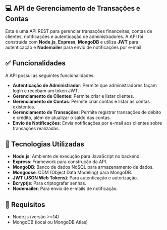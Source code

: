 ## 💻 API de Gerenciamento de Transações e Contas

Esta é uma API REST para gerenciar transações financeiras, contas de clientes, notificações e autenticação de administradores. A API foi construída com **Node.js**, **Express**, **MongoDB** e utiliza **JWT** para autenticação e **Nodemailer** para envio de notificações por e-mail.

## ✅ Funcionalidades

A API possui as seguintes funcionalidades:

- **Autenticação de Administrador**: Permite que administradores façam login e recebam um token JWT.
- **Gerenciamento de Clientes**: Permite criar e listar clientes.
- **Gerenciamento de Contas**: Permite criar contas e listar as contas existentes.
- **Gerenciamento de Transações**: Permite registrar transações de débito e crédito, além de atualizar o saldo das contas.
- **Envio de Notificações**: Envia notificações por e-mail aos clientes sobre transações realizadas.

## 👾 Tecnologias Utilizadas

- **Node.js**: Ambiente de execução para JavaScript no backend.
- **Express**: Framework para construção da API.
- **MongoDB**: Banco de dados NoSQL para armazenamento de dados.
- **Mongoose**: ODM (Object Data Modeling) para MongoDB.
- **JWT (JSON Web Tokens)**: Para autenticação e autorização.
- **Bcryptjs**: Para criptografar senhas.
- **Nodemailer**: Para envio de e-mails de notificação.

## 📗 Requisitos

- Node.js (versão >=14)
- MongoDB (local ou MongoDB Atlas)
